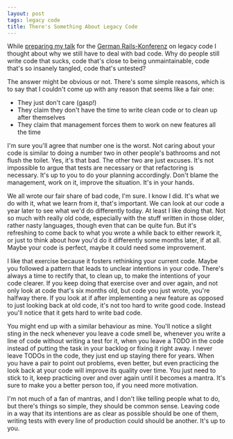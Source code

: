 ```yaml
---
layout: post
tags: legacy code
title: There's Something About Legacy Code
---
```

While [preparing my talk](http://www.slideshare.net/mattmatt/mein-freund-der-legacy-code-1947495) for the [German Rails-Konferenz](http://www.rails-konferenz.de) on legacy code I thought about why we still have to deal with bad code. Why do people still write code that sucks, code that's close to being unmaintainable, code that's so insanely tangled, code that's untested?

The answer might be obvious or not. There's some simple reasons, which is to say that I couldn't come up with any reason that seems like a fair one:

* They just don't care (gasp!)
* They claim they don't have the time to write clean code or to clean up after themselves
* They claim that management forces them to work on new features all the time

I'm sure you'll agree that number one is the worst. Not caring about your code is similar to doing a number two in other people's bathrooms and not flush the toilet. Yes, it's that bad. The other two are just excuses. It's not impossible to argue that tests are necessary or that refactoring is necessary. It's up to you to do your planning accordingly. Don't blame the management, work on it, improve the situation. It's in your hands.

We all wrote our fair share of bad code, I'm sure. I know I did. It's what we do with it, what we learn from it, that's important. We can look at our code a year later to see what we'd do differently today. At least I like doing that. Not so much with really old code, especially with the stuff written in those older, rather nasty languages, though even that can be quite fun. But it's refreshing to come back to what you wrote a while back to either rework it, or just to think about how you'd do it differently some months later, if at all. Maybe your code is perfect, maybe it could need some improvement.

I like that exercise because it fosters rethinking your current code. Maybe you followed a pattern that leads to unclear intentions in your code. There's always a time to rectify that, to clean up, to make the intentions of your code clearer. If you keep doing that exercise over and over again, and not only look at code that's six months old, but code you just wrote, you're halfway there. If you look at if after implementing a new feature as opposed to just looking back at old code, it's not too hard to write good code. Instead you'll notice that it gets hard to write bad code.

You might end up with a similar behaviour as mine. You'll notice a slight sting in the neck whenever you leave a code smell be, whenever you write a line of code without writing a test for it, when you leave a TODO in the code instead of putting the task in your backlog or fixing it right away. I never leave TODOs in the code, they just end up staying there for years. When you have a pair to point out problems, even better, but even practicing the look back at your code will improve its quality over time. You just need to stick to it, keep practicing over and over again until it becomes a mantra. It's sure to make you a better person too, if you need more motivation.

I'm not much of a fan of mantras, and I don't like telling people what to do, but there's things so simple, they should be common sense. Leaving code in a way that its intentions are as clear as possible should be one of them, writing tests with every line of production could should be another. It's up to you.